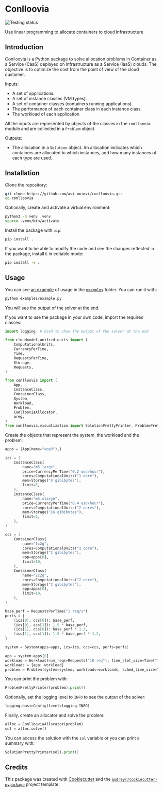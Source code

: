 Conlloovia
==========

![Testing status](https://github.com/asi-uniovi/conlloovia/actions/workflows/tests.yaml/badge.svg)

Use linear programming to allocate containers to cloud infrastructure

Introduction
------------

Conlloovia is a Python package to solve allocation problems in Container as a
Service (CaaS) deployed on Infrastructure as a Service (IaaS) clouds. The
objective is to optimize the cost from the point of view of the cloud customer.

Inputs:

- A set of applications.
- A set of instance classes (VM types).
- A set of container classes (containers running applications).
- The performance of each container class in each instance class.
- The workload of each application.

All the inputs are represented by objects of the classes in the `conlloovia`
module and are collected in a `Problem` object.

Outputs:

- The allocation in a `Solution` object. An allocation indicates which
  containers are allocated to which instances, and how many instances of each
  type are used.

Installation
------------

Clone the repository:

```bash
git clone https://github.com/asi-uniovi/conlloovia.git
cd conlloovia
```

Optionally, create and activate a virtual environment:

```bash
python3 -m venv .venv
source .venv/bin/activate
```

Install the package with `pip`:

```bash
pip install .
```

If you want to be able to modify the code and see the changes reflected in the
package, install it in editable mode:

```bash
pip install -e .
```

Usage
-----

You can see [an example](examples/example1.py) of usage in the
[`examples`](examples) folder. You can run it with:

```bash
python examples/example.py
```

You will see the output of the solver at the end.

If you want to use the package in your own code, import the required classes:

```python
import logging  # Used to show the output of the solver at the end

from cloudmodel.unified.units import (
    ComputationalUnits,
    CurrencyPerTime,
    Time,
    RequestsPerTime,
    Storage,
    Requests,
)

from conlloovia import (
    App,
    InstanceClass,
    ContainerClass,
    System,
    Workload,
    Problem,
    ConllooviaAllocator,
    ureg,
)
from conlloovia.visualization import SolutionPrettyPrinter, ProblemPrettyPrinter
```

Create the objects that represent the system, the workload and the problem:

```python
apps = (App(name="app0"),)

ics = (
    InstanceClass(
        name="m5.large",
        price=CurrencyPerTime("0.2 usd/hour"),
        cores=ComputationalUnits("1 core"),
        mem=Storage("8 gibibytes"),
        limit=5,
    ),
    InstanceClass(
        name="m5.xlarge",
        price=CurrencyPerTime("0.4 usd/hour"),
        cores=ComputationalUnits("2 cores"),
        mem=Storage("16 gibibytes"),
        limit=5,
    ),
)

ccs = (
    ContainerClass(
        name="1c2g",
        cores=ComputationalUnits("1 core"),
        mem=Storage("2 gibibytes"),
        app=apps[0],
        limit=10,
    ),
    ContainerClass(
        name="2c2g",
        cores=ComputationalUnits("2 core"),
        mem=Storage("2 gibibytes"),
        app=apps[0],
        limit=10,
    ),
)

base_perf = RequestsPerTime("1 req/s")
perfs = {
    (ics[0], ccs[0]): base_perf,
    (ics[0], ccs[1]): 1.5 * base_perf,
    (ics[1], ccs[0]): base_perf * 1.2,
    (ics[1], ccs[1]): 1.5 * base_perf * 1.2,
}

system = System(apps=apps, ics=ics, ccs=ccs, perfs=perfs)

app = system.apps[0]
workload = Workload(num_reqs=Requests("10 req"), time_slot_size=Time("1 s"), app=app)
workloads = {app: workload}
problem = Problem(system=system, workloads=workloads, sched_time_size=Time("1 s"))
```

You can print the problem with:

```python
ProblemPrettyPrinter(problem).print()
```

Optionally, set the logging level to `INFO` to see the output of the solver:

```python
logging.basicConfig(level=logging.INFO)
```

Finally, create an allocator and solve the problem:

```python
alloc = ConllooviaAllocator(problem)
sol = alloc.solve()
```

You can access the solution with the `sol` variable or you can print a summary
with:

```python
SolutionPrettyPrinter(sol).print()
```

Credits
-------

This package was created with
[Cookiecutter](https://github.com/audreyr/cookiecutter) and the
[`audreyr/cookiecutter-pypackage`](https://github.com/audreyr/cookiecutter-pypackage)
project template.
